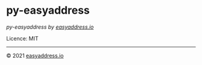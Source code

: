 # py-easyaddress

*py-easyaddress by [easyaddress.io](https://easyaddress.io/)*

Licence: MIT

___

© 2021 [easyaddress.io](https://easyaddress.io/)